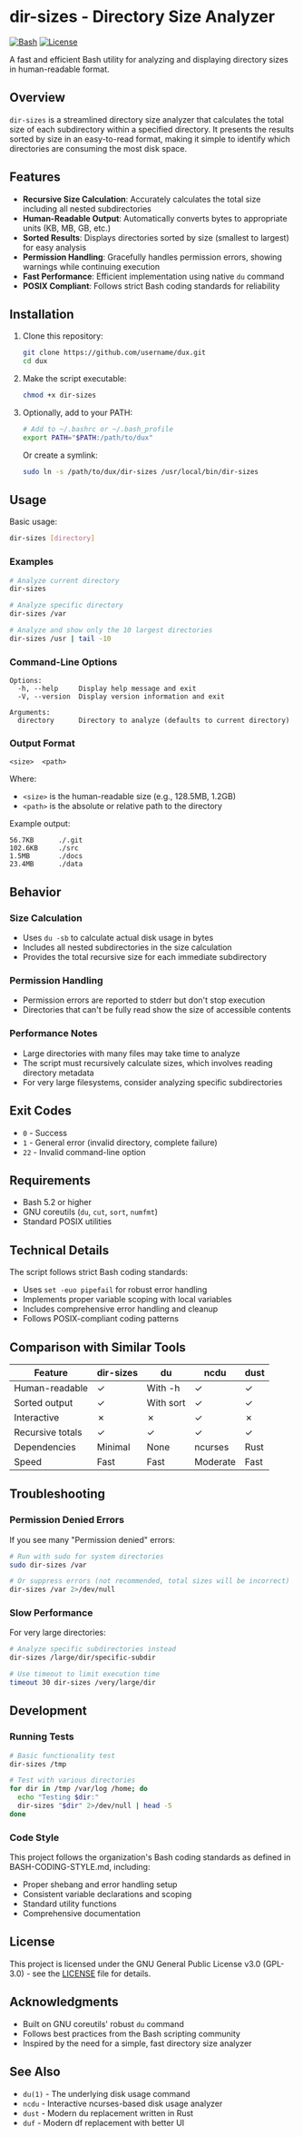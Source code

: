 # dir-sizes - Directory Size Analyzer

[![Bash](https://img.shields.io/badge/language-Bash-green.svg)](https://www.gnu.org/software/bash/)
[![License](https://img.shields.io/badge/license-GPL--3.0-blue.svg)](LICENSE)

A fast and efficient Bash utility for analyzing and displaying directory sizes in human-readable format.

## Overview

`dir-sizes` is a streamlined directory size analyzer that calculates the total size of each subdirectory within a specified directory. It presents the results sorted by size in an easy-to-read format, making it simple to identify which directories are consuming the most disk space.

## Features

- **Recursive Size Calculation**: Accurately calculates the total size including all nested subdirectories
- **Human-Readable Output**: Automatically converts bytes to appropriate units (KB, MB, GB, etc.)
- **Sorted Results**: Displays directories sorted by size (smallest to largest) for easy analysis
- **Permission Handling**: Gracefully handles permission errors, showing warnings while continuing execution
- **Fast Performance**: Efficient implementation using native `du` command
- **POSIX Compliant**: Follows strict Bash coding standards for reliability

## Installation

1. Clone this repository:
   ```bash
   git clone https://github.com/username/dux.git
   cd dux
   ```

2. Make the script executable:
   ```bash
   chmod +x dir-sizes
   ```

3. Optionally, add to your PATH:
   ```bash
   # Add to ~/.bashrc or ~/.bash_profile
   export PATH="$PATH:/path/to/dux"
   ```

   Or create a symlink:
   ```bash
   sudo ln -s /path/to/dux/dir-sizes /usr/local/bin/dir-sizes
   ```

## Usage

Basic usage:
```bash
dir-sizes [directory]
```

### Examples

```bash
# Analyze current directory
dir-sizes

# Analyze specific directory
dir-sizes /var

# Analyze and show only the 10 largest directories
dir-sizes /usr | tail -10
```

### Command-Line Options

```
Options:
  -h, --help     Display help message and exit
  -V, --version  Display version information and exit

Arguments:
  directory      Directory to analyze (defaults to current directory)
```

### Output Format

```
<size>  <path>
```

Where:
- `<size>` is the human-readable size (e.g., 128.5MB, 1.2GB)
- `<path>` is the absolute or relative path to the directory

Example output:
```
56.7KB    	./.git
102.6KB   	./src
1.5MB     	./docs
23.4MB    	./data
```

## Behavior

### Size Calculation
- Uses `du -sb` to calculate actual disk usage in bytes
- Includes all nested subdirectories in the size calculation
- Provides the total recursive size for each immediate subdirectory

### Permission Handling
- Permission errors are reported to stderr but don't stop execution
- Directories that can't be fully read show the size of accessible contents

### Performance Notes
- Large directories with many files may take time to analyze
- The script must recursively calculate sizes, which involves reading directory metadata
- For very large filesystems, consider analyzing specific subdirectories

## Exit Codes

- `0` - Success
- `1` - General error (invalid directory, complete failure)
- `22` - Invalid command-line option

## Requirements

- Bash 5.2 or higher
- GNU coreutils (`du`, `cut`, `sort`, `numfmt`)
- Standard POSIX utilities

## Technical Details

The script follows strict Bash coding standards:
- Uses `set -euo pipefail` for robust error handling
- Implements proper variable scoping with local variables
- Includes comprehensive error handling and cleanup
- Follows POSIX-compliant coding patterns

## Comparison with Similar Tools

| Feature | dir-sizes | du | ncdu | dust |
|---------|-----------|-----|------|------|
| Human-readable | ✓ | With -h | ✓ | ✓ |
| Sorted output | ✓ | With sort | ✓ | ✓ |
| Interactive | ✗ | ✗ | ✓ | ✗ |
| Recursive totals | ✓ | ✓ | ✓ | ✓ |
| Dependencies | Minimal | None | ncurses | Rust |
| Speed | Fast | Fast | Moderate | Fast |

## Troubleshooting

### Permission Denied Errors
If you see many "Permission denied" errors:
```bash
# Run with sudo for system directories
sudo dir-sizes /var

# Or suppress errors (not recommended, total sizes will be incorrect)
dir-sizes /var 2>/dev/null
```

### Slow Performance
For very large directories:
```bash
# Analyze specific subdirectories instead
dir-sizes /large/dir/specific-subdir

# Use timeout to limit execution time
timeout 30 dir-sizes /very/large/dir
```

## Development

### Running Tests
```bash
# Basic functionality test
dir-sizes /tmp

# Test with various directories
for dir in /tmp /var/log /home; do
  echo "Testing $dir:"
  dir-sizes "$dir" 2>/dev/null | head -5
done
```

### Code Style
This project follows the organization's Bash coding standards as defined in BASH-CODING-STYLE.md, including:
- Proper shebang and error handling setup
- Consistent variable declarations and scoping
- Standard utility functions
- Comprehensive documentation

## License

This project is licensed under the GNU General Public License v3.0 (GPL-3.0) - see the [LICENSE](LICENSE) file for details.

## Acknowledgments

- Built on GNU coreutils' robust `du` command
- Follows best practices from the Bash scripting community
- Inspired by the need for a simple, fast directory size analyzer

## See Also

- `du(1)` - The underlying disk usage command
- `ncdu` - Interactive ncurses-based disk usage analyzer
- `dust` - Modern du replacement written in Rust
- `duf` - Modern df replacement with better UI

